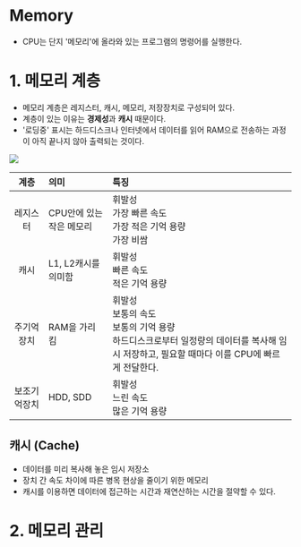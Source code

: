 # Memory
- CPU는 단지 '메모리'에 올라와 있는 프로그램의 명령어를 실행한다.

# 1. 메모리 계층
- 메모리 계층은 레지스터, 캐시, 메모리, 저장장치로 구성되어 있다.
- 계층이 있는 이유는 **경제성**과 **캐시** 때문이다.
- '로딩중' 표시는 하드디스크나 인터넷에서 데이터를 읽어 RAM으로 전송하는 과정이 아직 끝나지 않아 출력되는 것이다.

<img src='./img/memory_01.JPG'>

|계층|의미|특징|
|:-:|:--|:--|
|레지스터|CPU안에 있는 작은 메모리|휘발성<br>가장 빠른 속도<br>가장 적은 기억 용량<br>가장 비쌈|
|캐시|L1, L2캐시를 의미함|휘발성<br>빠른 속도<br>적은 기억 용량|
|주기억장치|RAM을 가리킴|휘발성<br>보통의 속도<br>보통의 기억 용량<br>하드디스크로부터 일정량의 데이터를 복사해 임시 저장하고, 필요할 때마다 이를 CPU에 빠르게 전달한다.|
|보조기억장치|HDD, SDD|휘발성<br>느린 속도<br>많은 기억 용량|

## 캐시 (Cache)
- 데이터를 미리 복사해 놓은 임시 저장소
- 장치 간 속도 차이에 따른 병목 현상을 줄이기 위한 메모리
- 캐시를 이용하면 데이터에 접근하는 시간과 재연산하는 시간을 절약할 수 있다. 



# 2. 메모리 관리